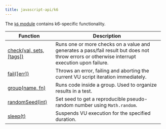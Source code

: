 ```yaml
---
title: javascript-api/k6
---
```


The [`k6` module](https://grafana.com/docs/k6/<K6_VERSION>/javascript-api/k6) contains k6-specific functionality.

| Function                                                                                     | Description                                                                                                                                  |
| -------------------------------------------------------------------------------------------- | -------------------------------------------------------------------------------------------------------------------------------------------- |
| [check(val, sets, [tags])](https://grafana.com/docs/k6/<K6_VERSION>/javascript-api/k6/check) | Runs one or more checks on a value and generates a pass/fail result but does not throw errors or otherwise interrupt execution upon failure. |
| [fail([err])](https://grafana.com/docs/k6/<K6_VERSION>/javascript-api/k6/fail)               | Throws an error, failing and aborting the current VU script iteration immediately.                                                           |
| [group(name, fn)](https://grafana.com/docs/k6/<K6_VERSION>/javascript-api/k6/group)          | Runs code inside a group. Used to organize results in a test.                                                                                |
| [randomSeed(int)](https://grafana.com/docs/k6/<K6_VERSION>/javascript-api/k6/random-seed)    | Set seed to get a reproducible pseudo-random number using `Math.random`.                                                                     |
| [sleep(t)](https://grafana.com/docs/k6/<K6_VERSION>/javascript-api/k6/sleep)                 | Suspends VU execution for the specified duration.                                                                                            |
